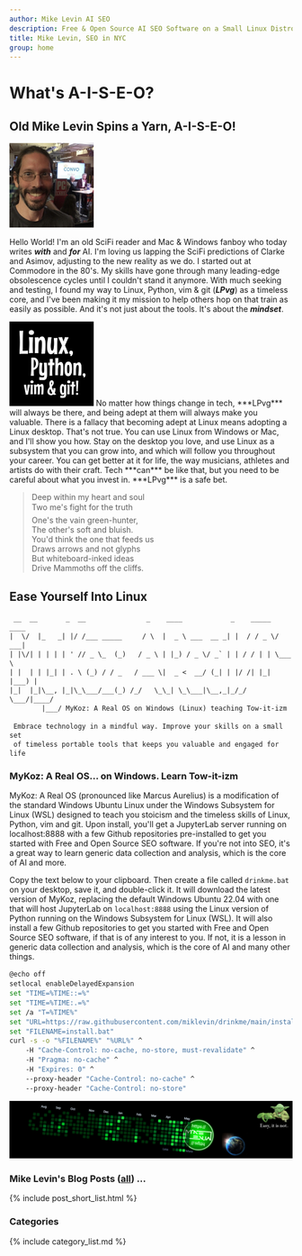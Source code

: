 ```yaml
---
author: Mike Levin AI SEO
description: Free & Open Source AI SEO Software on a Small Linux Distro built with Python, vim, git and AI.
title: Mike Levin, SEO in NYC
group: home
---
```


# What's A-I-S-E-O?

## Old Mike Levin Spins a Yarn, A-I-S-E-O!

<img class="picleft" width="150vw" alt="Mike Levin and Bill Nye The Science Guy at PCMag" src="/assets/images/mike-levin-and-bill-nye-the-science-guy-at-pcmag.jpg" >

Hello World! I'm an old SciFi reader and Mac & Windows fanboy who today writes
***with*** and ***for*** AI. I'm loving us lapping the SciFi predictions of
Clarke and Asimov, adjusting to the new reality as we do. I started out at
Commodore in the 80's. My skills have gone through many leading-edge
obsolescence cycles until I couldn't stand it anymore. With much seeking and
testing, I found my way to Linux, Python, vim & git (***LPvg***) as a timeless
core, and I've been making it my mission to help others hop on that train as
easily as possible. And it's not just about the tools. It's about the
***mindset***.

<img class="picright" width="150vw" alt="Linux, Python, vim & git (LPvg)" src="/assets/images/linux-python-vim-git.jpg" >
No matter how things change in tech, ***LPvg*** will always be there, and being
adept at them will always make you valuable. There is a fallacy that becoming
adept at Linux means adopting a Linux desktop. That's not true. You can use
Linux from Windows or Mac, and I'll show you how. Stay on the desktop you love,
and use Linux as a subsystem that you can grow into, and which will follow you
throughout your career. You can get better at it for life, the way musicians,
athletes and artists do with their craft. Tech ***can*** be like that, but you
need to be careful about what you invest in. ***LPvg*** is a safe bet.

> <nobr>Deep within my heart and soul </nobr>  
> <nobr>Two me's fight for the truth&#151; </nobr>  
> <nobr>One's the vain green-hunter, </nobr>  
> <nobr>The other's soft and bluish. </nobr>  
> <nobr>You'd think the one that feeds us </nobr>  
> <nobr>Draws arrows and not glyphs </nobr>  
> <nobr>But whiteboard-inked ideas </nobr>  
> <nobr>Drive Mammoths off the cliffs. </nobr>

## Ease Yourself Into Linux

```
 __  __       _  __               _    ____            _    _____  ____  
|  \/  |_   _| |/ /___ _____     / \  |  _ \ ___  __ _| |  / / _ \/ ___| 
| |\/| | | | | ' // _ \_  (_)   / _ \ | |_) / _ \/ _` | | / / | | \___ \ 
| |  | | |_| | . \ (_) / / _   / ___ \|  _ <  __/ (_| | |/ /| |_| |___) |
|_|  |_|\__, |_|\_\___/___(_) /_/   \_\_| \_\___|\__,_|_/_/  \___/|____/ 
        |___/ MyKoz: A Real OS on Windows (Linux) teaching Tow-it-izm

 Embrace technology in a mindful way. Improve your skills on a small set
 of timeless portable tools that keeps you valuable and engaged for life
```

### MyKoz: A Real OS... on Windows. Learn Tow-it-izm

MyKoz: A Real OS (pronounced like Marcus Aurelius) is a modification of the
standard Windows Ubuntu Linux under the Windows Subsystem for Linux (WSL)
designed to teach you stoicism and the timeless skills of Linux, Python, vim
and git. Upon install, you'll get a JupyterLab server running on localhost:8888
with a few Github repositories pre-installed to get you started with Free and
Open Source SEO software. If you're not into SEO, it's a great way to learn
generic data collection and analysis, which is the core of AI and more.

Copy the text below to your clipboard. Then create a file called `drinkme.bat`
on your desktop, save it, and double-click it. It will download the latest
version of MyKoz, replacing the default Windows Ubuntu 22.04 with one that will
host JupyterLab on `localhost:8888` using the Linux version of Python running
on the Windows Subsystem for Linux (WSL). It will also install a few Github
repositories to get you started with Free and Open Source SEO software, if that
is of any interest to you. If not, it is a lesson in generic data collection
and analysis, which is the core of AI and many other things.

```bash
@echo off
setlocal enableDelayedExpansion
set "TIME=%TIME::=%"
set "TIME=%TIME:.=%"
set /a "T=%TIME%"
set "URL=https://raw.githubusercontent.com/miklevin/drinkme/main/install.bat?cache=%T%"
set "FILENAME=install.bat"
curl -s -o "%FILENAME%" "%URL%" ^
    -H "Cache-Control: no-cache, no-store, must-revalidate" ^
    -H "Pragma: no-cache" ^
    -H "Expires: 0" ^
    --proxy-header "Cache-Control: no-cache" ^
    --proxy-header "Cache-Control: no-store"
```

![Mike Levin Github Trails](/assets/images/mike-levin-github-trails.png)

### Mike Levin's Blog Posts (<a href="/blog/">all</a>) ...

{% include post_short_list.html %}

### Categories

{% include category_list.md %}
